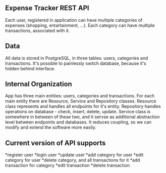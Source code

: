 ## Expense Tracker REST API

Each user, registered in application can have multiple categories of expenses (shopping, entartainment, ...). Each category can have multiple transactions, associated with it.

## Data

All data is stored in PostgreSQL, in three tables: users, categories and transactions. It's possible to painlessly switch database, because it's hidden behind interface.

## Internal Organization

App has three main entities: users, categories and transactions. For each main entity there are Resource, Service and Repository classes. Resource class represents and handles all endpoints for it's entity. Repository handles operations on database - check, insert, delete, update. Service class is somewhere in between of these two, and it servse as additional abstraction level between endpoints and databases. It reduces coupling, so we can modify and extend the software more easily.

## Current  version of API supports

*register user
*login user
*update user
*add category for user
*edit category for user
*delete category, and all transactions for it
*add transaction for category
*edit transaction
*delete transaction

